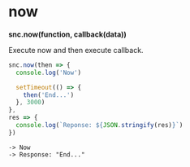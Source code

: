 # now

**snc.now\(function, callback\(data\)\)**

Execute now and then execute callback.

```javascript
snc.now(then => {
  console.log('Now')

  setTimeout(() => {
    then('End...')
  }, 3000)
},
res => {
  console.log(`Reponse: ${JSON.stringify(res)}`)
})
```

```text
-> Now
-> Response: "End..."
```

